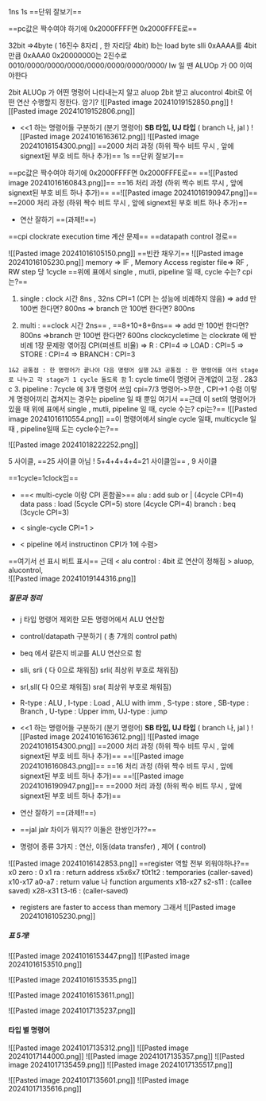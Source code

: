  1ns 
1s ==단위 잘보기==

==pc값은 짝수여야 하기에 0x2000FFFF면 0x2000FFFE로==

32bit =>4byte ( 16진수 8자리 , 한 자리당 4bit)
lb는 load byte
slli 0xAAAA를 4bit  만큼 0xAAA0
0x20000000는 2진수로 0010/0000/0000/0000/0000/0000/0000/0000/
lw 일 땐 ALUOp 가 00 이여야한다

2bit ALUOp 가 어떤 명령어 나타내는지 알고
aluop 2bit 받고 alucontrol 4bit로 어떤 연산 수행할지 정한다.
암기?
![[Pasted image 20241019152850.png]]
![[Pasted image 20241019152806.png]]
- <<1 하는 명령어들 구분하기  (분기 명령어) **SB 타입, UJ 타입** ( branch 나, jal )
![[Pasted image 20241016163612.png]]
![[Pasted image 20241016154300.png]]
==2000 처리 과정 (하위 짝수 비트 무시 , 앞에 signext된 부호 비트 하나 추가)==
1s ==단위 잘보기==

==pc값은 짝수여야 하기에 0x2000FFFF면 0x2000FFFE로==
==![[Pasted image 20241016160843.png]]==
==16 처리 과정 (하위 짝수 비트 무시 , 앞에 signext된 부호 비트 하나 추가)==
==![[Pasted image 20241016190947.png]]==
==2000 처리 과정 (하위 짝수 비트 무시 , 앞에 signext된 부호 비트 하나 추가)==


- 연산 잘하기 ==(과제!!==)

==cpi clockrate execution time 계산 문제==
==datapath control 경로==


![[Pasted image 20241016105150.png]]
==빈칸 채우기==
![[Pasted image 20241016105230.png]]
memory => IF ,  Memory Access
register file=> RF , RW
step 당 1cycle
==위에 표에서 single , mutli, pipeline 일 때, cycle 수는? cpi는?==
1. single : clock 시간 8ns , 32ns CPI=1 (CPI 는 성능에 비례하지 않음)
   => add 만 100번 한다면? 800ns
   => branch 만 100번 한다면? 800ns
   
2.  multi : ==clock 시간 2ns== , ==8+10+8+6ns==
    => add 만 100번 한다면? 800ns
	=>branch 만 100번 한다면? 600ns
	 clockcycletime 는 clockrate 에 반비례
	1장 문제랑 엮어짐 CPI(퍼센트 비율) 
	=> R : CPI=4
	=> LOAD : CPI=5
	=> STORE : CPI=4
	=> BRANCH : CPI=3

`1&2 공통점 : 한 명령어가 끝나야 다음 명령어 실행`
`2&3 공통점 : 한 명령어를 여러 stage로 나누고 각 stage가 1 cycle 돌도록 함`
1: cycle time이 명령어 관계없이 고정 . 2&3 c
3.  pipeline : 7cycle 에 3개 명령어 쓰임 cpi=7/3
   명령어->무한 , CPI->1 수렴
   이렇게 명령어끼리 겹쳐지는 경우는 pipeline 일 때 뿐임 여기서 
   ==근데 이 set의 명령어가 있을 때 위에 표에서 single , mutli, pipeline 일 때, cycle 수는? cpi는?==
   ![[Pasted image 20241016110554.png]]
   ==이 명령어에서 single cycle 일때, multicycle 일때 , pipeline일때 도는 cycle수는?==

   ![[Pasted image 20241018222252.png]]
   
   5 사이클, ==25 사이클 아님 ! 5+4+4+4+4=21 사이클임==  , 9 사이클

==1cycle=1clock임==

  - ==< multi-cycle 이랑 CPI 혼합꼴>==
   alu : add sub or | (4cycle CPI=4)
   data pass : load (5cycle CPI=5) store (4cycle CPI=4)
   branch : beq (3cycle CPI=3)

- < single-cycle CPI=1 >
- < pipeline 에서 instructinon CPI가 1에 수렴>

==여기서 선 표시 비트 표시==
근데 < alu control : 4bit 로 연산이 정해짐 > aluop, alucontrol,  
![[Pasted image 20241019144316.png]]



##### 질문과 정리
- j 타입 명령어 제외한 모든 명령어에서 ALU 연산함
- control/datapath 구분하기 ( 총 7개의 control path)
- beq 에서 같은지 비교를 ALU 연산으로 함
- slli, srli ( 다 0으로 채워짐) srli( 최상위 부호로 채워짐)
- srl,sll( 다 0으로 채워짐) sra( 최상위 부호로 채워짐) 
- R-type : ALU , I-type : Load , ALU with imm , S-type : store , SB-type : Branch , U-type : Upper imm, UJ-type : jump
- <<1 하는 명령어들 구분하기  (분기 명령어) **SB 타입, UJ 타입** ( branch 나, jal )
![[Pasted image 20241016163612.png]]
![[Pasted image 20241016154300.png]]
==2000 처리 과정 (하위 짝수 비트 무시 , 앞에 signext된 부호 비트 하나 추가)==
==![[Pasted image 20241016160843.png]]==
==16 처리 과정 (하위 짝수 비트 무시 , 앞에 signext된 부호 비트 하나 추가)==
==![[Pasted image 20241016190947.png]]==
==2000 처리 과정 (하위 짝수 비트 무시 , 앞에 signext된 부호 비트 하나 추가)==


- 연산 잘하기 ==(과제!!==) 
- ==jal jalr 차이가 뭐지?? 이둘은 한쌍인가??==
- 명령어 종류 3가지 : 연산, 이동(data transfer) , 제어 ( control)

![[Pasted image 20241016142853.png]]
==register 역할 전부 외워야하나?==
x0 zero : 0
x1 ra : return address
x5x6x7 t0t1t2 : temporaries (caller-saved)
x10-x17 a0-a7 : return value 나 function arguments
x18-x27 s2-s11 : (callee saved)
x28-x31 t3-t6 : (caller-saved)

 - registers are faster to access than memory  그래서
 ![[Pasted image 20241016105230.png]]

##### 표 5개!
![[Pasted image 20241016153447.png]]
![[Pasted image 20241016153510.png]]

![[Pasted image 20241016153535.png]]

![[Pasted image 20241016153611.png]]

![[Pasted image 20241017135237.png]]

#### 타입 별 명령어
![[Pasted image 20241017135312.png]]
![[Pasted image 20241017144000.png]]
![[Pasted image 20241017135357.png]]
![[Pasted image 20241017135459.png]]
![[Pasted image 20241017135517.png]]

![[Pasted image 20241017135601.png]]
![[Pasted image 20241017135616.png]]


